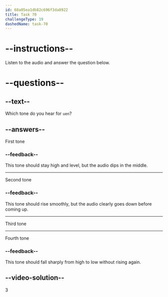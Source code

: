 ```yaml
---
id: 68a05ea1db82c696f3da8922
title: Task 70
challengeType: 19
dashedName: task-70
---
```


<!-- (Audio) A: ǔn -->

# --instructions--

Listen to the audio and answer the question below.

# --questions--

## --text--

Which tone do you hear for `uen`?

## --answers--

First tone

### --feedback--

This tone should stay high and level, but the audio dips in the middle.

---

Second tone

### --feedback--

This tone should rise smoothly, but the audio clearly goes down before coming up.

---

Third tone

---

Fourth tone

### --feedback--

This tone should fall sharply from high to low without rising again.

## --video-solution--

3
